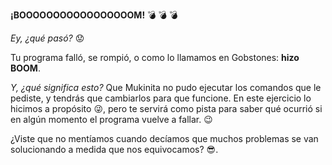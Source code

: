 **¡BOOOOOOOOOOOOOOOOOM!** :bomb: :bomb: :bomb:

_Ey, ¿qué pasó?_ :worried: 

Tu programa falló, se rompió, o como lo llamamos en Gobstones: **hizo BOOM**.

_Y, ¿qué significa esto?_ Que Mukinita no pudo ejecutar los comandos que le pediste, y tendrás que cambiarlos para que funcione. En este ejercicio lo hicimos a propósito :stuck_out_tongue_winking_eye:, pero te servirá como pista para saber qué ocurrió si en algún momento el programa vuelve a fallar. :wink: 

¿Viste que no mentíamos cuando decíamos que muchos problemas se van solucionando a medida que nos equivocamos? :sunglasses:. 
